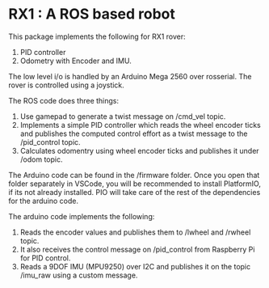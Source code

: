 # RX1 : A ROS based robot

This package implements the following for RX1 rover:
1. PID controller
2. Odometry with Encoder and IMU.

The low level i/o is handled by an Arduino Mega 2560 over rosserial.
The rover is controlled using a joystick.

The ROS code does three things:  
1. Use gamepad to generate a twist message on /cmd_vel topic.  
2. Implements a simple PID controller which reads the wheel encoder ticks and publishes the computed control effort as a twist message to the /pid_control topic.  
3. Calculates odomentry using wheel encoder ticks and publishes it under /odom topic.  

The Arduino code can be found in the /firmware folder. Once you open that folder separately in VSCode, you will be recommended to install PlatformIO, if its not already installed. PIO will take care of the rest of the dependencies for the arduino code. 

The arduino code implements the following:
1. Reads the encoder values and publishes them to /lwheel and /rwheel topic. 
2. It also receives the control message on /pid_control from Raspberry Pi for PID control.
3. Reads a 9DOF IMU (MPU9250) over I2C and publishes it on the topic /imu_raw using a custom message.